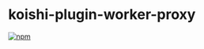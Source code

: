 # koishi-plugin-worker-proxy

[![npm](https://img.shields.io/npm/v/koishi-plugin-worker-proxy?style=flat-square)](https://www.npmjs.com/package/koishi-plugin-worker-proxy)


